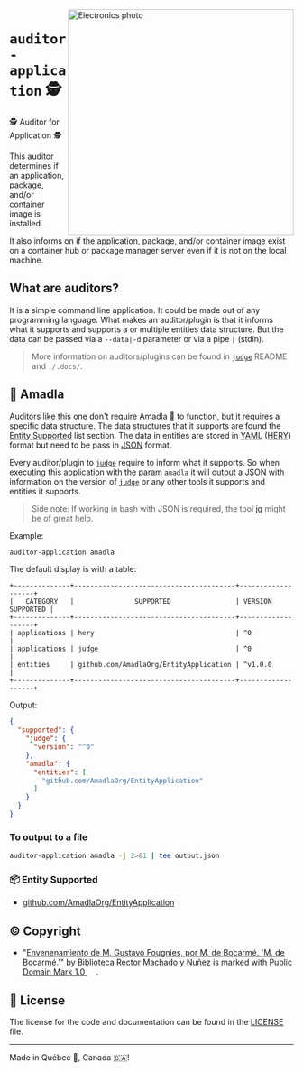 <img src=".assets/auditor.jpg" alt="Electronics photo" style="width: 400px;" align="right">

# `auditor-application` 🕵
🕵 Auditor for Application 🕵

This auditor determines if an application, package, and/or container image is installed.

It also informs on if the application, package, and/or container image exist on a container hub or package manager
server even if it is not on the local machine.

## What are auditors?
It is a simple command line application. It could be made out of any programming language. What makes an auditor/plugin
is that it informs what it supports and supports a or multiple entities data structure. But the data can be passed via
a `--data|-d` parameter or via a pipe `|` (stdin).

> More information on auditors/plugins can be found in [`judge`](https://github.com/AmadlaOrg/judge) README and
> `./.docs/`.

## 🐰 Amadla
Auditors like this one don't require [Amadla 🐰](https://amadla.org/) to function, but it requires a specific data
structure. The data structures that it supports are found the [Entity Supported](#-entity-supported) list section. The
data in entities are stored in [YAML](https://yaml.org/) ([HERY](https://github.com/AmadlaOrg/hery)) format but need to
be pass in [JSON](https://www.json.org/) format.

Every auditor/plugin to [`judge`](https://github.com/AmadlaOrg/judge) require to inform what it supports. So when
executing this application with the param `amadla` it will output a [JSON](https://www.json.org/) with information on
the version of [`judge`](https://github.com/AmadlaOrg/judge) or any other tools it supports and entities it supports.

> Side note: If working in bash with JSON is required, the tool [jq](https://jqlang.github.io/jq/) might be of great
> help.

Example:
```bash
auditor-application amadla
```

The default display is with a table:
```
+--------------+----------------------------------------+-------------------+
|   CATEGORY   |               SUPPORTED                | VERSION SUPPORTED |
+--------------+----------------------------------------+-------------------+
| applications | hery                                   | ^0                |
| applications | judge                                  | ^0                |
| entities     | github.com/AmadlaOrg/EntityApplication | ^v1.0.0           |
+--------------+----------------------------------------+-------------------+
```


Output:
```json
{
  "supported": {
    "judge": {
      "version": "^0"
    },
    "amadla": {
      "entities": [
        "github.com/AmadlaOrg/EntityApplication"
      ]
    }
  }
}
```

### To output to a file
```bash
auditor-application amadla -j 2>&1 | tee output.json
```

### 📦 Entity Supported
- [github.com/AmadlaOrg/EntityApplication](https://github.com/AmadlaOrg/EntityApplication)

## ©️ Copyright
- "<a rel="noopener noreferrer" href="https://www.flickr.com/photos/37667416@N04/6875042129">Envenenamiento de M. Gustavo Fougnies, por M. de Bocarmé. &#039;M. de Bocarmé.&#039;</a>" by <a rel="noopener noreferrer" href="https://www.flickr.com/photos/37667416@N04">Biblioteca Rector Machado y Nuñez</a> is marked with <a rel="noopener noreferrer" href="https://creativecommons.org/publicdomain/mark/1.0/?ref=openverse">Public Domain Mark 1.0 <img src="https://mirrors.creativecommons.org/presskit/icons/pd.svg" style="height: 1em; margin-right: 0.125em; display: inline;" /></a>.

## :scroll: License

The license for the code and documentation can be found in the [LICENSE](./LICENSE) file.

---

Made in Québec 🏴󠁣󠁡󠁱󠁣󠁿, Canada 🇨🇦!
